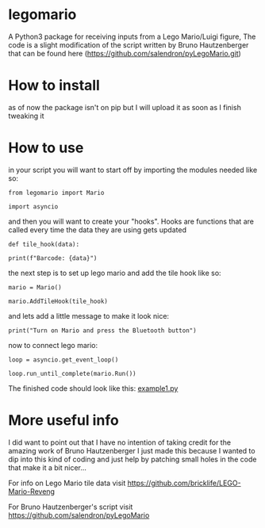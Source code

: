 # legomario
A Python3 package for receiving inputs from a Lego Mario/Luigi figure,
The code is a slight modification of the script written by Bruno Hautzenberger that can be found here (https://github.com/salendron/pyLegoMario.git)

# How to install
as of now the package isn't on pip but I will upload it as soon as I finish tweaking it

# How to use
in your script you will want to start off by importing the modules needed like so:

`from legomario import Mario`

`import asyncio`

and then you will want to create your "hooks". Hooks are functions that are called every time the data they are using gets updated

`def tile_hook(data):`

`print(f"Barcode: {data}")`

the next step is to set up lego mario and add the tile hook like so:

`mario = Mario()`

`mario.AddTileHook(tile_hook)`

and lets add a little message to make it look nice:

`print("Turn on Mario and press the Bluetooth button")`

now to connect lego mario:

`loop = asyncio.get_event_loop()`

`loop.run_until_complete(mario.Run())`

The finished code should look like this:
[example1.py](https://github.com/ShadowFire5650/legomario/blob/main/legomario/example1.py)

# More useful info
I did want to point out that I have no intention of taking credit for the amazing work of Bruno Hautzenberger I just made this because I wanted to dip into 
this kind of coding and just help by patching small holes in the code that make it a bit nicer...

For info on Lego Mario tile data visit https://github.com/bricklife/LEGO-Mario-Reveng

For Bruno Hautzenberger's script visit https://github.com/salendron/pyLegoMario
